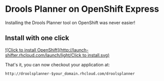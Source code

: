 Drools Planner on OpenShift Express
===================================
Installing the Drools Planner tool on OpenShift was never easier!


Install with one click
----------------------
[![Click to install OpenShift](http://launch-shifter.rhcloud.com/launch/light/Click to install.svg)](https://openshift.redhat.com/app/console/application_type/custom?&cartridges[]=jbosseap-6&initial_git_url=https://github.com/eschabell/openshift-droolsplanner.git&name=droolsplanner)

That's it, you can now checkout your application at:

    http://droolsplanner-$your_domain.rhcloud.com/droolsplanner

